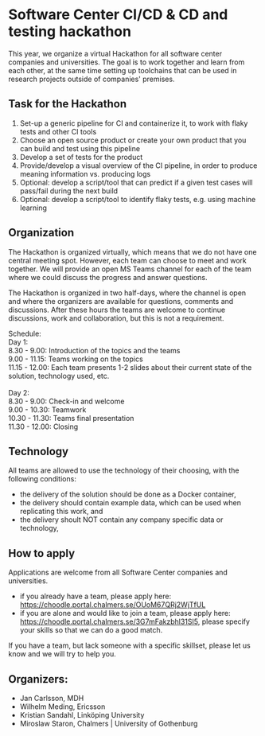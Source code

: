 # Software Center CI/CD & CD and testing hackathon

This year, we organize a virtual Hackathon for all software center companies and universities. The goal is to work together and learn from each other, at the same time setting up toolchains that can be used in research projects outside of companies' premises. 

## Task for the Hackathon
<ol>
  <li>Set-up a generic pipeline for CI and containerize it, to work with flaky tests and other CI tools</li>
  <li>Choose an open source product or create your own product that you can build and test using this pipeline</li>
  <li>Develop a set of tests for the product</li>
  <li>Provide/develop a visual overview of the CI pipeline, in order to produce meaning information vs. producing logs</li>
  <li>Optional: develop a script/tool that can predict if a given test cases will pass/fail during the next build</li>
  <li>Optional: develop a script/tool to identify flaky tests, e.g. using machine learning</li>
</ol>

## Organization
The Hackathon is organized virtually, which means that we do not have one central meeting spot. However, each team can choose to meet and work together. We will provide an open MS Teams channel for each of the team where we could discuss the progress and answer questions. 

The Hackathon is organized in two half-days, where the channel is open and where the organizers are available for questions, comments and discussions. After these hours the teams are welcome to continue discussions, work and collaboration, but this is not a requirement. 

Schedule: </br>
Day 1: </br>
8.30 - 9.00: Introduction of the topics and the teams </br>
9.00 - 11.15: Teams working on the topics </br>
11.15 - 12.00: Each team presents 1-2 slides about their current state of the solution, technology used, etc. </br>
</br>
Day 2: </br>
8.30 - 9.00: Check-in and welcome </br>
9.00 - 10.30: Teamwork </br>
10.30 - 11.30: Teams final presentation </br>
11.30 - 12.00: Closing </br>

## Technology
All teams are allowed to use the technology of their choosing, with the following conditions:
* the delivery of the solution should be done as a Docker container,
* the delivery should contain example data, which can be used when replicating this work, and
* the delivery shoult NOT contain any company specific data or technology, 

## How to apply
Applications are welcome from all Software Center companies and universities. 
* if you already have a team, please apply here: https://choodle.portal.chalmers.se/OUoM67QRj2WjTfUL
* if you are alone and would like to join a team, please apply here: https://choodle.portal.chalmers.se/3G7mFakzbhl31SI5, please specify your skills so that we can do a good match. 

If you have a team, but lack someone with a specific skillset, please let us know and we will try to help you. 

## Organizers:
* Jan Carlsson, MDH
* Wilhelm Meding, Ericsson
* Kristian Sandahl, Linköping University
* Miroslaw Staron, Chalmers | University of Gothenburg
